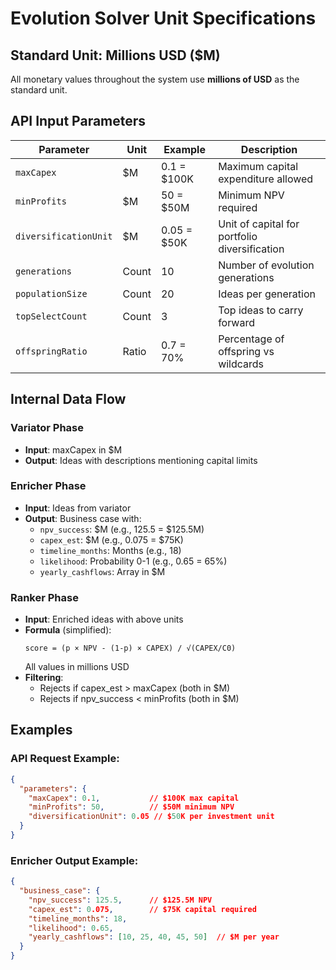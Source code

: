 # Evolution Solver Unit Specifications

## Standard Unit: Millions USD ($M)

All monetary values throughout the system use **millions of USD** as the standard unit.

## API Input Parameters

| Parameter | Unit | Example | Description |
|-----------|------|---------|-------------|
| `maxCapex` | $M | 0.1 = $100K | Maximum capital expenditure allowed |
| `minProfits` | $M | 50 = $50M | Minimum NPV required |
| `diversificationUnit` | $M | 0.05 = $50K | Unit of capital for portfolio diversification |
| `generations` | Count | 10 | Number of evolution generations |
| `populationSize` | Count | 20 | Ideas per generation |
| `topSelectCount` | Count | 3 | Top ideas to carry forward |
| `offspringRatio` | Ratio | 0.7 = 70% | Percentage of offspring vs wildcards |

## Internal Data Flow

### Variator Phase
- **Input**: maxCapex in $M
- **Output**: Ideas with descriptions mentioning capital limits

### Enricher Phase  
- **Input**: Ideas from variator
- **Output**: Business case with:
  - `npv_success`: $M (e.g., 125.5 = $125.5M)
  - `capex_est`: $M (e.g., 0.075 = $75K)
  - `timeline_months`: Months (e.g., 18)
  - `likelihood`: Probability 0-1 (e.g., 0.65 = 65%)
  - `yearly_cashflows`: Array in $M

### Ranker Phase
- **Input**: Enriched ideas with above units
- **Formula** (simplified): 
  ```
  score = (p × NPV - (1-p) × CAPEX) / √(CAPEX/C0)
  ```
  All values in millions USD
- **Filtering**:
  - Rejects if capex_est > maxCapex (both in $M)
  - Rejects if npv_success < minProfits (both in $M)

## Examples

### API Request Example:
```json
{
  "parameters": {
    "maxCapex": 0.1,           // $100K max capital
    "minProfits": 50,          // $50M minimum NPV
    "diversificationUnit": 0.05 // $50K per investment unit
  }
}
```

### Enricher Output Example:
```json
{
  "business_case": {
    "npv_success": 125.5,      // $125.5M NPV
    "capex_est": 0.075,        // $75K capital required
    "timeline_months": 18,
    "likelihood": 0.65,
    "yearly_cashflows": [10, 25, 40, 45, 50]  // $M per year
  }
}
```